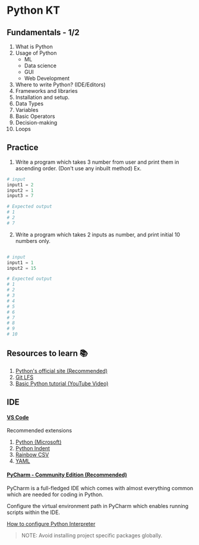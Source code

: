 # Python KT

## Fundamentals - 1/2

1. What is Python
2. Usage of Python
   - ML
   - Data science
   - GUI
   - Web Development
3. Where to write Python? (IDE/Editors)
4. Frameworks and libraries
5. Installation and setup.
6. Data Types
7. Variables
8. Basic Operators
9. Decision-making
10. Loops


## Practice

1. Write a program which takes 3 number from user and print them in ascending order. (Don't use any inbuilt method)
Ex.
```python
# input
input1 = 2
input2 = 1
input3 = 7

# Expected output
# 1
# 2
# 7
```
2. Write a program which takes 2 inputs as number, and print initial 10 numbers only.
```python

# input
input1 = 1
input2 = 15

# Expected output
# 1
# 2
# 3
# 4
# 5
# 6
# 7
# 8
# 9
# 10
```

## Resources to learn 📚

1. [Python's official site (Recommended)](https://docs.python.org/3/library/index.html)
2. [Git LFS](https://github.com/git-lfs/git-lfs)
3. [Basic Python tutorial (YouTube Video)](https://www.youtube.com/watch?v=eWRfhZUzrAc)


## IDE

#### [VS Code](https://code.visualstudio.com/)

Recommended extensions

1. [Python (Microsoft)](https://marketplace.visualstudio.com/items?itemName=ms-python.python)
2. [Python Indent](https://marketplace.visualstudio.com/items?itemName=KevinRose.vsc-python-indent)
3. [Rainbow CSV](https://marketplace.visualstudio.com/items?itemName=mechatroner.rainbow-csv)
4. [YAML](https://marketplace.visualstudio.com/items?itemName=redhat.vscode-yaml)

#### [PyCharm - Community Edition (Recommended)](https://www.jetbrains.com/pycharm/download/#section=windows)

PyCharm is a full-fledged IDE which comes with almost everything common which are needed for coding in Python.

Configure the virtual environment path in PyCharm which enables running scripts within the IDE.

[How to configure Python Interpreter](https://www.jetbrains.com/help/pycharm/configuring-python-interpreter.html)

> NOTE: Avoid installing project specific packages globally.